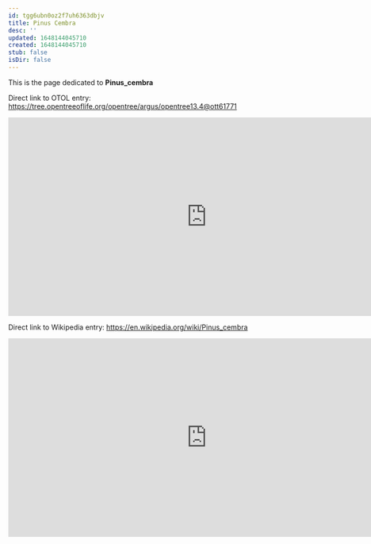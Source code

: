 ```yaml
---
id: tgg6ubn0oz2f7uh6363dbjv
title: Pinus Cembra
desc: ''
updated: 1648144045710
created: 1648144045710
stub: false
isDir: false
---
```

This is the page dedicated to **Pinus_cembra**


Direct link to OTOL entry: https://tree.opentreeoflife.org/opentree/argus/opentree13.4@ott61771



<html>
    <body>
    <iframe src="https://tree.opentreeoflife.org/opentree/argus/opentree13.4@ott61771"
    width="800" height="400" frameborder="0" allowfullscreen> </iframe>
    </body>
</html>
    


Direct link to Wikipedia entry: https://en.wikipedia.org/wiki/Pinus_cembra



<html>
    <body>
    <iframe src="https://en.wikipedia.org/wiki/Pinus_cembra"
    width="800" height="400" frameborder="0" allowfullscreen> </iframe>
    </body>
</html>
    
